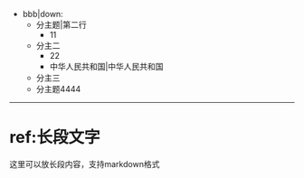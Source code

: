 - bbb|down:
	- 分主题|第二行
		- 11
	- 分主二
		- 22
		- 中华人民共和国|中华人民共和国
	- 分主三
	- 分主题4444

***
# ref:长段文字
这里可以放长段内容，支持markdown格式